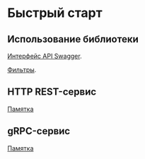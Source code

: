 # Быстрый старт

## Использование библиотеки

[Интерфейс API Swagger](./Doc/Swagger.md).

[Фильтры](./Doc/Filters.md).

## HTTP REST-сервис

[Памятка](./Doc/REST.md)

## gRPC-сервис

[Памятка](./Doc/gRPC.md)

